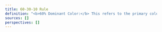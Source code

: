 ```yaml
---
title: 60-30-10 Rule
definition: "<b>60% Dominant Color:</b> This refers to the primary color or background color that covers the majority (60%) of the screen or webpage. <b>30% Secondary Color:</b> This is a secondary color that complements the dominant color. It's used for elements like headers, buttons, or sections that require some visual differentiation but are not the primary focus. <b>10% Accent Color:</b> The accent color is a contrasting and attention-grabbing color used for highlighting critical elements or calls to action. It's reserved for items like buttons, links, or other interactive elements that you want users to notice immediately. "
sources: []
perspectives: []
---
```

